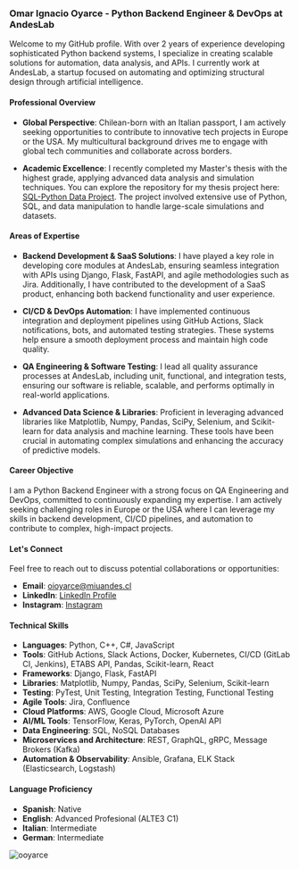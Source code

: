 
### Omar Ignacio Oyarce - Python Backend Engineer & DevOps at AndesLab

Welcome to my GitHub profile. With over 2 years of experience developing sophisticated Python backend systems, I specialize in creating scalable solutions for automation, data analysis, and APIs. I currently work at AndesLab, a startup focused on automating and optimizing structural design through artificial intelligence.

#### Professional Overview
- **Global Perspective**: Chilean-born with an Italian passport, I am actively seeking opportunities to contribute to innovative tech projects in Europe or the USA. My multicultural background drives me to engage with global tech communities and collaborate across borders.

- **Academic Excellence**: I recently completed my Master's thesis with the highest grade, applying advanced data analysis and simulation techniques. You can explore the repository for my thesis project here: [SQL-Python Data Project](https://github.com/ooyarce/SQL-Python-Data-Project-). The project involved extensive use of Python, SQL, and data manipulation to handle large-scale simulations and datasets.

#### Areas of Expertise
- **Backend Development & SaaS Solutions**: I have played a key role in developing core modules at AndesLab, ensuring seamless integration with APIs using Django, Flask, FastAPI, and agile methodologies such as Jira. Additionally, I have contributed to the development of a SaaS product, enhancing both backend functionality and user experience.

- **CI/CD & DevOps Automation**: I have implemented continuous integration and deployment pipelines using GitHub Actions, Slack notifications, bots, and automated testing strategies. These systems help ensure a smooth deployment process and maintain high code quality.

- **QA Engineering & Software Testing**: I lead all quality assurance processes at AndesLab, including unit, functional, and integration tests, ensuring our software is reliable, scalable, and performs optimally in real-world applications.

- **Advanced Data Science & Libraries**: Proficient in leveraging advanced libraries like Matplotlib, Numpy, Pandas, SciPy, Selenium, and Scikit-learn for data analysis and machine learning. These tools have been crucial in automating complex simulations and enhancing the accuracy of predictive models.

#### Career Objective
I am a Python Backend Engineer with a strong focus on QA Engineering and DevOps, committed to continuously expanding my expertise. I am actively seeking challenging roles in Europe or the USA where I can leverage my skills in backend development, CI/CD pipelines, and automation to contribute to complex, high-impact projects.


#### Let's Connect
Feel free to reach out to discuss potential collaborations or opportunities:
- **Email**: oioyarce@miuandes.cl  
- **LinkedIn**: [LinkedIn Profile](https://www.linkedin.com/in/omaroyarce)  
- **Instagram**: [Instagram](https://instagram.com/omaroyarce)  

#### Technical Skills
- **Languages**: Python, C++, C#, JavaScript
- **Tools**: GitHub Actions, Slack Actions, Docker, Kubernetes, CI/CD (GitLab CI, Jenkins), ETABS API, Pandas, Scikit-learn, React
- **Frameworks**: Django, Flask, FastAPI
- **Libraries**: Matplotlib, Numpy, Pandas, SciPy, Selenium, Scikit-learn
- **Testing**: PyTest, Unit Testing, Integration Testing, Functional Testing
- **Agile Tools**: Jira, Confluence
- **Cloud Platforms**: AWS, Google Cloud, Microsoft Azure
- **AI/ML Tools**: TensorFlow, Keras, PyTorch, OpenAI API
- **Data Engineering**: SQL, NoSQL Databases
- **Microservices and Architecture**: REST, GraphQL, gRPC, Message Brokers (Kafka)
- **Automation & Observability**: Ansible, Grafana, ELK Stack (Elasticsearch, Logstash)

#### Language Proficiency
- **Spanish**: Native
- **English**: Advanced Profesional (ALTE3 C1)
- **Italian**: Intermediate
- **German**: Intermediate

<p align="left"> <img src="https://komarev.com/ghpvc/?username=ooyarce&label=Profile%20views&color=0e75b6&style=flat" alt="ooyarce" /> </p>
